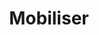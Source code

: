 ---
title: Mobiliser
layout: mobiliser
menu:
  main:
    parent: actions
    weight: 3
illu: /img/page-actions/nos_actions_illu.svg
intro:
  first: "Règles Élémentaires est la première association française de lutte contre la précarité menstruelle. Concrètement, nous organisons et supervisons des collectes de protections périodiques que nous mettons gratuitement à disposition des femmes dans le besoin via notre solide réseau de partenaires ; et nous brisons le tabou des règles en menant des actions de sensibilisation nombreuses, diverses et variées."
actions:
  - btn_link: /collecter/organiser
    event_label: actions_collecte
    btn_text: Voir les étapes pour organiser sa collecte
    content: >
      Des campagnes de collecte de protections périodiques, clé en main et ouvertes à tou·tes, permettent chaque année de récolter des centaines de milliers de protections à destination des femmes sans-abri et mal-logées partout en France. <br/><br/>
      Certaines sont ponctuelles, d’autres permanentes.
    title: Les collectes
    illu:
      - /img/page-actions/permanente-3.jpg
      - /img/page-actions/illu-action4.jpg
      - /img/page-actions/permanente-1.jpg
      - /img/page-actions/permanente-2.jpg
  - btn_link: "mailto:partenartiat@regleselementaires.com"
    event_label: actions_atelier
    target_blank: true
    btn_text: Accueilir un atelier
    content: >
      Des ateliers d’information et de formation aux protections hygiéniques lavables et réutilisables sont organisés pour tenter de mettre fin à la dépendance aux dons des femmes bénéficiaires. Organisés en partenariat avec des fabricants de cups, serviettes lavables et culottes menstruelles, ces ateliers - en phase pilote -  informent les femmes dans le besoin de l’existence de ces solutions plus économiques et écologiques.
    title: Les ateliers auprès des bénéficiaires
    illu:
      - /img/page-actions/ateliers-2.jpg
      - /img/page-actions/ateliers-3.jpg
      - /img/page-actions/ateliers-4.jpg
      - /img/page-actions/ateliers-1.jpg
  - btn_link: "mailto: contact@regleselementaires.com"
    event_label: actions_sensi
    btn_text: Organiser un évènement de sensibilisation
    content: >
      En plus d’aider les plus démunies à se protéger et rester dignes, Règles Élémentaires s’engage à briser le tabou des règles.


      Cela passe  par différentes actions de sensibilisation auprès de tou·tes : via des conférences dans les entreprises, dans les écoles, dans les universités ; via des interventions lors de festivals, de forums, de soirées … mais aussi via les médias, des partenariats décalés et nos désormais fameux apéros mens(tr)uels !

    title: Les événements de sensibilisation
    illu:
      - /img/page-actions/sensi-4.jpg
      - /img/page-actions/sensi-3.jpg
      - /img/page-actions/sensi-2.jpg
      - /img/page-actions/sensi-1.jpg
---